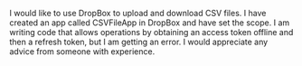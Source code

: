 I would like to use DropBox to upload and download CSV files. I have created an app called CSVFileApp in DropBox and have set the scope. I am writing code that allows operations by obtaining an access token offline and then a refresh token, but I am getting an error. I would appreciate any advice from someone with experience.
